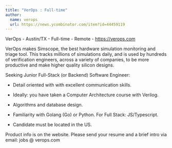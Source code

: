```yaml
---
title: "VerOps : Full-time"
author:
  name: verops
  url: https://news.ycombinator.com/item?id=44459119
---
```

VerOps - Austin&#x2F;TX - Full-time - Remote - <a href="https:&#x2F;&#x2F;verops.com" rel="nofollow">https:&#x2F;&#x2F;verops.com</a>

VerOps makes Simscope, the best hardware simulation monitoring and triage tool. This tracks millions of simulations daily, and is used by hundreds of verification engineers, across a variety of companies, to be more productive and make higher quality silicon designs.

Seeking Junior Full-Stack (or Backend) Software Engineer:

- Detail oriented with with excellent communication skills.

- Ideally: you have taken a Computer Architecture course with Verilog.

- Algorithms and database design.

- Familiarity with Golang (Go) or Python.  For Full Stack: JS&#x2F;Typescript.

- Candidate must be located in the US.

Product info is on the website.  Please send your resume and a brief intro via email: jobs @ verops.com
<JobApplication />
